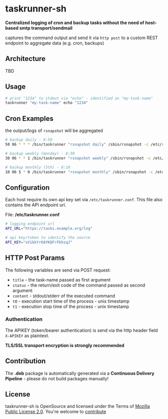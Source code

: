 taskrunner-sh
=============================

**Centralized logging of cron and backup tasks without the need of host-based smtp transport/sendmail**

captures the command output and send it via `http post` to a custom REST endpoint to aggregate data (e.g. cron, backups)

## Architecture ##

TBD

## Usage ##

```bash
# print "1234" to stdout via "echo" - identified as "my-task-name"
taskrunner "my-task-name" echo "1234"
```

## Cron Examples ##

the output/logs of `rsnapshot` will be aggregated

```bash
# backup daily - 6:50
50 06 * * * /bin/taskrunner "rsnapshot daily" /sbin/rsnapshot -c /etc/rsnapshot.conf daily

# backup weekly (monday) - 6:30
30 06 * * 1 /bin/taskrunner "rsnapshot weekly" /sbin/rsnapshot -c /etc/rsnapshot.conf weekly

# backup monthly (5th) - 6:10
10 06 5 * 0 /bin/taskrunner "rsnapshot monthly" /sbin/rsnapshot -c /etc/rsnapshot.conf monthly
```

## Configuration ##

Each host require its own api key set via `/etc/taskrunner.conf`. This file also contains the API endpoint url.

File: **/etc/taskrunner.conf**

```bash
# logging endpoint url
API_URL="https://tasks.example.org/log"

# api key/token to identify the source
API_KEY="xVibkYrOAYKQFrFbhsqJ"
```

## HTTP Post Params ##

The following variables are send via POST request:

* `title` - the task-name passed as first argument
* `status` - the return/exit code of the command passed as second argument
* `content` - stdout/stderr of the executed command
* `t0` - execution start time of the process - unix timestamp
* `t1` - execution stop time of the process - unix timestamp

### Authentication ###

The APIKEY (token/bearer authentication) is send via the http header field `X-APIKEY` as plaintext.

**TLS/SSL transport encryption is strongly recommended**

## Contribution ##

The **.deb** package is automatically generated via a **Continuous Delivery Pipeline** - please do not build packages manually!

## License ##
taskrunner-sh is OpenSource and licensed under the Terms of [Mozilla Public License 2.0](https://opensource.org/licenses/MPL-2.0). You're welcome to [contribute](docs/CONTRIBUTING.md)
